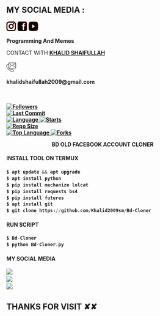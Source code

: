    ##  MY SOCIAL MEDIA : <br>

<a href="https://Instagram.com/khalid_vau_2009/" target="_blank"><img src="https://github.com/Azim-vau/Azim-vau/blob/main/IMAGE/instagram.png" alt="alt text" width="25" height="25"></a> 
<a href="https://www.facebook.com/khalid.vau.420" target="_blank"><img src="https://github.com/Azim-vau/Azim-vau/blob/main/IMAGE/facebook.png" alt="alt text" width="25" height="25"></a> <a href="https://youtube.com/C/KhalidTechBd360"><img src="https://github.com/Azim-vau/Azim-vau/blob/main/IMAGE/youtube.png" alt="alt text" width="25" height="25"></a> 
&nbsp;&nbsp;     &nbsp;&nbsp;    &nbsp;&nbsp;   &nbsp;&nbsp;   &nbsp;&nbsp;
  
____Programming And Memes____

CONTACT WITH <a href="https://github.com/Khalid2009sm"><b>KHALID SHAIFULLAH</a> </br><br>
<img src="https://github.com/Azim-vau/Azim-vau/blob/main/IMAGE/contact.png" alt="alt text" width="25" height="25"> <br>
<p>khalidshaifullah2009@gmail.com</p>  <br> <br> 


<a href="https://github.com/Khalid2009sm/followers">
<img title="Followers" src="https://img.shields.io/github/followers/Khalid2009sm?label=Followers&color=blue&style=flat-square"></a>

<br>
  <a href="https://github.com/Khalid2009sm/termux-style/stargazers/">
  <a href="https://github.com/Khalid2009sm/Bd-Cloner">
    <img alt="Last Commit" src="https://img.shields.io/github/last-commit/Khalid2009sm/Bd-Cloner.svg"/>
  </a>
<br>
  <a href="https://github.com/Khalid2009sm/Bd-Cloner">
    <img alt="Language" src="https://img.shields.io/github/languages/count/Khalid2009sm/Bd-Cloner.svg"/>
  </a>
  <a href="https://github.com/Khalid2009sm/Bd-Cloner">
    <img alt="Starts" src="https://img.shields.io/github/stars/Azim-vau/Bd-Cloner.svg"/>
  </a>
<br>
<a href="https://github.com/Khalid2009sm/Bd-Cloner">
    <img alt="Repo Size" src="https://img.shields.io/github/repo-size/Khalid2009sm/Bd-Cloner.svg"/>
  </a>
<br>
<a href="https://github.com/Khalid2009sm/Bd-Cloner">
    <img alt="Top Language" src="https://img.shields.io/github/languages/top/Khalid2009sm/Bd-Cloner.svg"/> <a                                                                                                        href="https://github.com/Azim-vau/fcpromax">
    <img alt="Forks" src="https://img.shields.io/github/forks/Khalid2009sm/Bd-Cloner.svg"/>
  </a>
</div>

</br>
<p align="center">
      BD OLD FACEBOOK ACCOUNT CLONER
</p>
  
#### INSTALL TOOL ON TERMUX
```python
$ apt update && apt upgrade
$ apt install python
$ pip install mechanize lolcat
$ pip install requests bs4
$ pip install futures
$ apt install git
$ git clone https://github.com/Khalid2009sm/Bd-Cloner
```
#### RUN SCRIPT
```python
$ Bd-Cloner
$ python Bd-Cloner.py
```


#### MY SOCIAL MEDIA

[![](https://img.shields.io/badge/Github-black?logo=Github&logoColor=red&labelColor=black)](https://github.com/Khalid2009sm) <br>
[![](https://img.shields.io/badge/Facebook-black?logo=Facebook&logoColor=red&labelColor=black)](https://www.facebook.com/khalid.vau.420) <br>
[![](https://img.shields.io/badge/Instagram-black?logo=Instagram&logoColor=red&labelColor=black)](https://www.instagram.com/khalid_vau_2009/) <br>


<h2> THANKS FOR VISIT ✘✘ <h2\>
